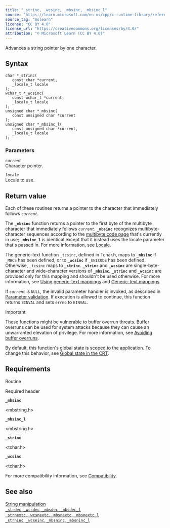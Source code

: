 ```yaml
---
title: "_strinc, _wcsinc, _mbsinc, _mbsinc_l"
source: "https://learn.microsoft.com/en-us/cpp/c-runtime-library/reference/strinc-wcsinc-mbsinc-mbsinc-l?view=msvc-170"
source_tag: "mslearn"
license: "CC BY 4.0"
license_url: "https://creativecommons.org/licenses/by/4.0/"
attribution: "© Microsoft Learn (CC BY 4.0)"
---
```

Advances a string pointer by one character.

## Syntax

```
char *_strinc(
   const char *current,
   _locale_t locale
);
wchar_t *_wcsinc(
   const wchar_t *current,
   _locale_t locale
);
unsigned char *_mbsinc(
   const unsigned char *current
);
unsigned char *_mbsinc_l(
   const unsigned char *current,
   _locale_t locale
);
```

### Parameters

_`current`_  
Character pointer.

_`locale`_  
Locale to use.

## Return value

Each of these routines returns a pointer to the character that immediately follows _`current`_.

The **`_mbsinc`** function returns a pointer to the first byte of the multibyte character that immediately follows _`current`_. **`_mbsinc`** recognizes multibyte-character sequences according to the [multibyte code page](https://learn.microsoft.com/en-us/cpp/c-runtime-library/code-pages?view=msvc-170) that's currently in use; **`_mbsinc_l`** is identical except that it instead uses the locale parameter that's passed in. For more information, see [Locale](https://learn.microsoft.com/en-us/cpp/c-runtime-library/locale?view=msvc-170).

The generic-text function `_tcsinc`, defined in Tchar.h, maps to **`_mbsinc`** if `_MBCS` has been defined, or to **`_wcsinc`** if `_UNICODE` has been defined. Otherwise, `_tcsinc` maps to **`_strinc`**. **`_strinc`** and **`_wcsinc`** are single-byte-character and wide-character versions of **`_mbsinc`**. **`_strinc`** and **`_wcsinc`** are provided only for this mapping and shouldn't be used otherwise. For more information, see [Using generic-text mappings](https://learn.microsoft.com/en-us/cpp/c-runtime-library/using-generic-text-mappings?view=msvc-170) and [Generic-text mappings](https://learn.microsoft.com/en-us/cpp/c-runtime-library/generic-text-mappings?view=msvc-170).

If _`current`_ is `NULL`, the invalid parameter handler is invoked, as described in [Parameter validation](https://learn.microsoft.com/en-us/cpp/c-runtime-library/parameter-validation?view=msvc-170). If execution is allowed to continue, this function returns `EINVAL` and sets `errno` to `EINVAL`.

Important

These functions might be vulnerable to buffer overrun threats. Buffer overruns can be used for system attacks because they can cause an unwarranted elevation of privilege. For more information, see [Avoiding buffer overruns](https://learn.microsoft.com/en-us/windows/win32/SecBP/avoiding-buffer-overruns).

By default, this function's global state is scoped to the application. To change this behavior, see [Global state in the CRT](https://learn.microsoft.com/en-us/cpp/c-runtime-library/global-state?view=msvc-170).

## Requirements

Routine

Required header

**`_mbsinc`**

<mbstring.h>

**`_mbsinc_l`**

<mbstring.h>

**`_strinc`**

<tchar.h>

**`_wcsinc`**

<tchar.h>

For more compatibility information, see [Compatibility](https://learn.microsoft.com/en-us/cpp/c-runtime-library/compatibility?view=msvc-170).

## See also

[String manipulation](https://learn.microsoft.com/en-us/cpp/c-runtime-library/string-manipulation-crt?view=msvc-170)  
[`_strdec`, `_wcsdec`, `_mbsdec`, `_mbsdec_l`](https://learn.microsoft.com/en-us/cpp/c-runtime-library/reference/strdec-wcsdec-mbsdec-mbsdec-l?view=msvc-170)  
[`_strnextc`, `_wcsnextc`, `_mbsnextc`, `_mbsnextc_l`](https://learn.microsoft.com/en-us/cpp/c-runtime-library/reference/strnextc-wcsnextc-mbsnextc-mbsnextc-l?view=msvc-170)  
[`_strninc`, `_wcsninc`, `_mbsninc`, `_mbsninc_l`](https://learn.microsoft.com/en-us/cpp/c-runtime-library/reference/strninc-wcsninc-mbsninc-mbsninc-l?view=msvc-170)